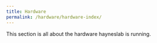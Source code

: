 ```yaml
---
title: Hardware
permalink: /hardware/hardware-index/
---
```


This section is all about the hardware hayneslab is running.